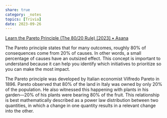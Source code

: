 ```yaml
---
share: true
category: _notes
topics: [Trivia]
date: 2023-09-26
---
```


[Learn the Pareto Principle (The 80/20 Rule) [2023] • Asana](https://asana.com/resources/pareto-principle-80-20-rule)

The Pareto principle states that for many outcomes, roughly 80% of consequences come from 20% of causes. In other words, a small percentage of causes have an outsized effect. This concept is important to understand because it can help you identify which initiatives to prioritize so you can make the most impact.

The Pareto principle was developed by Italian economist Vilfredo Pareto in 1896. Pareto observed that 80% of the land in Italy was owned by only 20% of the population. He also witnessed this happening with plants in his garden—20% of his plants were bearing 80% of the fruit. This relationship is best mathematically described as a power law distribution between two quantities, in which a change in one quantity results in a relevant change into the other.